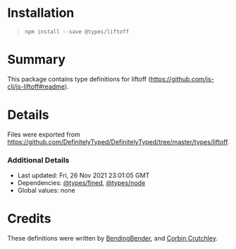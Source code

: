 # Installation
> `npm install --save @types/liftoff`

# Summary
This package contains type definitions for liftoff (https://github.com/js-cli/js-liftoff#readme).

# Details
Files were exported from https://github.com/DefinitelyTyped/DefinitelyTyped/tree/master/types/liftoff.

### Additional Details
 * Last updated: Fri, 26 Nov 2021 23:01:05 GMT
 * Dependencies: [@types/fined](https://npmjs.com/package/@types/fined), [@types/node](https://npmjs.com/package/@types/node)
 * Global values: none

# Credits
These definitions were written by [BendingBender](https://github.com/BendingBender), and [Corbin Crutchley](https://github.com/crutchcorn).
